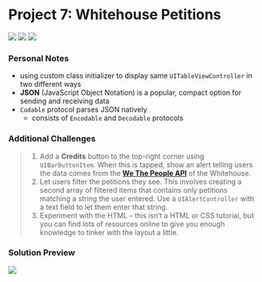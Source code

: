 # Project 7: Whitehouse Petitions

[![](https://img.shields.io/badge/Hacking%20with%20iOS-2019.10.26-36A9AE?logo=gumroad)](https://www.hackingwithswift.com/store/hacking-with-ios) [![](https://img.shields.io/badge/Xcode-11.3.1-3d8af0?logo=xcode)](#) [![](https://img.shields.io/badge/Swift-5.1-FA7343?logo=swift)](#)

### Personal Notes
- using custom class initializer to display same `UITableViewController` in two different ways
- **JSON** (JavaScript Object Notation) is a popular, compact option for sending and receiving data
- `Codable` protocol parses JSON natively
    - consists of `Encodable` and `Decodable` protocols

### Additional Challenges
> 1. Add a **Credits** button to the top-right corner using `UIBarButtonItem`. When this is tapped, show an alert telling users the data comes from the [**We The People API**](https://petitions.whitehouse.gov/developers) of the Whitehouse.
> 2. Let users filter the petitions they see. This involves creating a second array of filtered items that contains only petitions matching a string the user entered. Use a `UIAlertController` with a text field to let them enter that string.
> 3. Experiment with the HTML – this isn’t a HTML or CSS tutorial, but you can find lots of resources online to give you enough knowledge to tinker with the layout a little.

### Solution Preview
<img src="https://user-images.githubusercontent.com/4438390/71550733-182a7600-29a5-11ea-8ff2-f09b432170ad.png">
